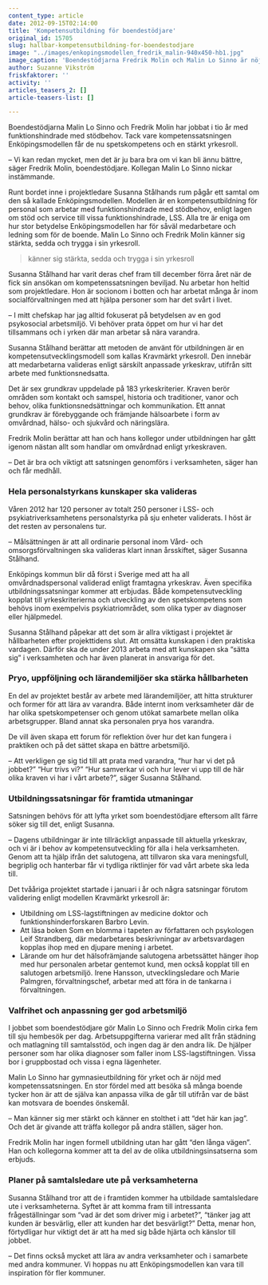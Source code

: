 ```yaml
---
content_type: article
date: 2012-09-15T02:14:00
title: 'Kompetensutbildning för boendestödjare'
original_id: 15705
slug: hallbar-kompetensutbildning-for-boendestodjare
image: "../images/enkopingsmodellen_fredrik_malin-940x450-hb1.jpg"
image_caption: 'Boendestödjarna Fredrik Molin och Malin Lo Sinno är nöjda med kompetensutvecklingen de får genom Enköpingsmodellen. Där ingår validering av de kunskaper man har och vidareutbildning.'
author: Suzanne Vikström
friskfaktorer: ''
activity: ''
articles_teasers_2: []
article-teasers-list: []

---
```


Boendestödjarna Malin Lo Sinno och Fredrik Molin har jobbat i tio år med funktionshindrade med stödbehov. Tack vare kompetenssatsningen Enköpingsmodellen får de nu spetskompetens och en stärkt yrkesroll.

– Vi kan redan mycket, men det är ju bara bra om vi kan bli ännu bättre, säger Fredrik Molin, boendestödjare. Kollegan Malin Lo Sinno nickar instämmande.

Runt bordet inne i projektledare Susanna Stålhands rum pågår ett samtal om den så kallade Enköpingsmodellen. Modellen är en kompetensutbildning för personal som arbetar med funktionshindrade med stödbehov, enligt lagen om stöd och service till vissa funktionshindrade, LSS. Alla tre är eniga om hur stor betydelse Enköpingsmodellen har för såväl medarbetare och ledning som för de boende. Malin Lo Sinno och Fredrik Molin känner sig stärkta, sedda och trygga i sin yrkesroll.

> känner sig stärkta, sedda och trygga i sin yrkesroll

Susanna Stålhand har varit deras chef fram till december förra året när de fick sin ansökan om kompetenssatsningen beviljad. Nu arbetar hon heltid som projektledare. Hon är socionom i botten och har arbetat många år inom socialförvaltningen med att hjälpa personer som har det svårt i livet.

– I mitt chefskap har jag alltid fokuserat på betydelsen av en god psykosocial arbetsmiljö. Vi behöver prata öppet om hur vi har det tillsammans och i yrken där man arbetar så nära varandra.

Susanna Stålhand berättar att metoden de använt för utbildningen är en kompetensutvecklingsmodell som kallas Kravmärkt yrkesroll. Den innebär att medarbetarna valideras enligt särskilt anpassade yrkeskrav, utifrån sitt arbete med funktionsnedsatta.

Det är sex grundkrav uppdelade på 183 yrkeskriterier. Kraven berör områden som kontakt och samspel, historia och traditioner, vanor och behov, olika funktionsnedsättningar och kommunikation. Ett annat grundkrav är förebyggande och främjande hälsoarbete i form av omvårdnad, hälso- och sjukvård och näringslära.

Fredrik Molin berättar att han och hans kollegor under utbildningen har gått igenom nästan allt som handlar om omvårdnad enligt yrkeskraven.

– Det är bra och viktigt att satsningen genomförs i verksamheten, säger han och får medhåll.

### Hela personalstyrkans kunskaper ska valideras

Våren 2012 har 120 personer av totalt 250 personer i LSS- och psykiatriverksamhetens personalstyrka på sju enheter validerats. I höst är det resten av personalens tur.

– Målsättningen är att all ordinarie personal inom Vård- och omsorgsförvaltningen ska valideras klart innan årsskiftet, säger Susanna Stålhand.

Enköpings kommun blir då först i Sverige med att ha all omvårdnadspersonal validerad enligt framtagna yrkeskrav. Även specifika utbildningssatsningar kommer att erbjudas. Både kompetensutveckling kopplat till yrkeskriterierna och utveckling av den spetskompetens som behövs inom exempelvis psykiatriområdet, som olika typer av diagnoser eller hjälpmedel.

Susanna Stålhand påpekar att det som är allra viktigast i projektet är hållbarheten efter projekttidens slut. Att omsätta kunskapen i den praktiska vardagen. Därför ska de under 2013 arbeta med att kunskapen ska “sätta sig” i verksamheten och har även planerat in ansvariga för det.

### Pryo, uppföljning och lärandemiljöer ska stärka hållbarheten

En del av projektet består av arbete med lärandemiljöer, att hitta strukturer och former för att lära av varandra. Både internt inom verksamheter där de har olika spetskompetenser och genom utökat samarbete mellan olika arbetsgrupper. Bland annat ska personalen prya hos varandra.

De vill även skapa ett forum för reflektion över hur det kan fungera i praktiken och på det sättet skapa en bättre arbetsmiljö.

– Att verkligen ge sig tid till att prata med varandra, “hur har vi det på jobbet?” “Hur trivs vi?” “Hur samverkar vi och hur lever vi upp till de här olika kraven vi har i vårt arbete?”, säger Susanna Stålhand.

### Utbildningssatsningar för framtida utmaningar

Satsningen behövs för att lyfta yrket som boendestödjare eftersom allt färre söker sig till det, enligt Susanna.

– Dagens utbildningar är inte tillräckligt anpassade till aktuella yrkeskrav, och vi är i behov av kompetensutveckling för alla i hela verksamheten. Genom att ta hjälp ifrån det salutogena, att tillvaron ska vara meningsfull, begriplig och hanterbar får vi tydliga riktlinjer för vad vårt arbete ska leda till.

Det tvååriga projektet startade i januari i år och några satsningar förutom validering enligt modellen Kravmärkt yrkesroll är:

*   Utbildning om LSS-lagstiftningen av medicine doktor och funktionshinderforskaren Barbro Levin.
*   Att läsa boken Som en blomma i tapeten av författaren och psykologen Leif Strandberg, där medarbetares beskrivningar av arbetsvardagen kopplas ihop med en djupare mening i arbetet.
*   Lärande om hur det hälsofrämjande salutogena arbetssättet hänger ihop med hur personalen arbetar gentemot kund, men också kopplat till en salutogen arbetsmiljö. Irene Hansson, utvecklingsledare och Marie Palmgren, förvaltningschef, arbetar med att föra in de tankarna i förvaltningen.

### Valfrihet och anpassning ger god arbetsmiljö

I jobbet som boendestödjare gör Malin Lo Sinno och Fredrik Molin cirka fem till sju hembesök per dag. Arbetsuppgifterna varierar med allt från städning och matlagning till samtalsstöd, och ingen dag är den andra lik. De hjälper personer som har olika diagnoser som faller inom LSS-lagstiftningen. Vissa bor i gruppbostad och vissa i egna lägenheter.

Malin Lo Sinno har gymnasieutbildning för yrket och är nöjd med kompetenssatsningen. En stor fördel med att besöka så många boende tycker hon är att de själva kan anpassa vilka de går till utifrån var de bäst kan motsvara de boendes önskemål.

– Man känner sig mer stärkt och känner en stolthet i att “det här kan jag”. Och det är givande att träffa kollegor på andra ställen, säger hon.

Fredrik Molin har ingen formell utbildning utan har gått “den långa vägen”. Han och kollegorna kommer att ta del av de olika utbildningsinsatserna som erbjuds.

### Planer på samtalsledare ute på verksamheterna

Susanna Stålhand tror att de i framtiden kommer ha utbildade samtalsledare ute i verksamheterna. Syftet är att komma fram till intressanta frågeställningar som “vad är det som driver mig i arbetet?”, “tänker jag att kunden är besvärlig, eller att kunden har det besvärligt?” Detta, menar hon, förtydligar hur viktigt det är att ha med sig både hjärta och känslor till jobbet.

– Det finns också mycket att lära av andra verksamheter och i samarbete med andra kommuner. Vi hoppas nu att Enköpingsmodellen kan vara till inspiration för fler kommuner.

